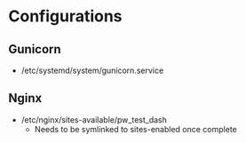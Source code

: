 # Configurations
## Gunicorn
- /etc/systemd/system/gunicorn.service
## Nginx
- /etc/nginx/sites-available/pw_test_dash
	- Needs to be symlinked to sites-enabled once complete
